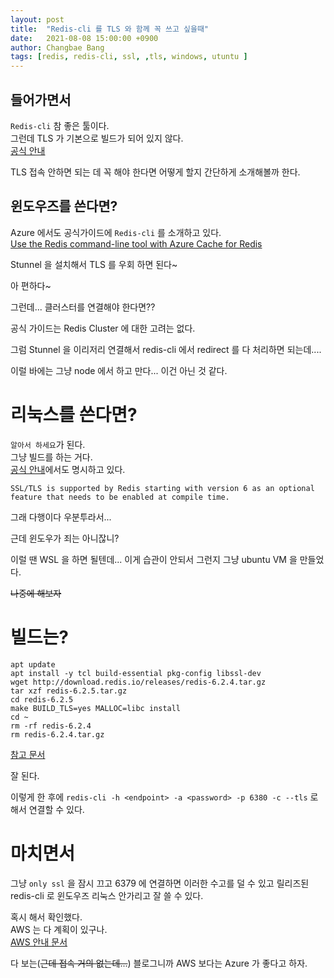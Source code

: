 ```yaml
---
layout: post
title:  "Redis-cli 를 TLS 와 함께 꼭 쓰고 싶을때"
date:   2021-08-08 15:00:00 +0900
author: Changbae Bang
tags: [redis, redis-cli, ssl, ,tls, windows, utuntu ]
---
```


## 들어가면서
`Redis-cli` 참 좋은 툴이다.  
그런데 TLS 가 기본으로 빌드가 되어 있지 않다.  
[공식 안내](https://redis.io/topics/encryption)

TLS 접속 안하면 되는 데 꼭 해야 한다면 어떻게 할지 간단하게 소개해볼까 한다.


## 윈도우즈를 쓴다면?
Azure 에서도 공식가이드에 `Redis-cli` 를 소개하고 있다.  
[Use the Redis command-line tool with Azure Cache for Redis](https://docs.microsoft.com/en-us/azure/azure-cache-for-redis/cache-how-to-redis-cli-tool#connect-using-the-redis-command-line-tool)


Stunnel 을 설치해서 TLS 를 우회 하면 된다~

아 편하다~

그런데... 클러스터를 연결해야 한다면??

공식 가이드는 Redis Cluster 에 대한 고려는 없다.

그럼 Stunnel 을 이리저리 연결해서 redis-cli 에서 redirect 를 다 처리하면 되는데....

이럴 바에는 그냥 node 에서 하고 만다... 이건 아닌 것 같다.

# 리눅스를 쓴다면?
`알아서 하세요`가 된다.  
그냥 빌드를 하는 거다.  
[공식 안내](https://redis.io/topics/encryption)에서도 명시하고 있다.  

`SSL/TLS is supported by Redis starting with version 6 as an optional feature that needs to be enabled at compile time.`

그래 다행이다 우분투라서...

근데 윈도우가 죄는 아니잖니?  

이럴 땐 WSL 을 하면 될텐데... 이게 습관이 안되서 그런지 그냥 ubuntu VM 을 만들었다.

~~나중에 해보자~~ 


# 빌드는?
```
apt update
apt install -y tcl build-essential pkg-config libssl-dev 
wget http://download.redis.io/releases/redis-6.2.4.tar.gz
tar xzf redis-6.2.5.tar.gz
cd redis-6.2.5
make BUILD_TLS=yes MALLOC=libc install
cd ~
rm -rf redis-6.2.4
rm redis-6.2.4.tar.gz
``` 
[참고 문서](https://gist.github.com/fritsstegmann/316cc0d458604d08bf1b9ac517c1428f)


잘 된다.

이렇게 한 후에 
`redis-cli -h <endpoint> -a <password> -p 6380 -c --tls` 로 해서 연결할 수 있다.

# 마치면서

그냥 `only ssl` 을 잠시 끄고 6379 에 연결하면 이러한 수고를 덜 수 있고
릴리즈된 redis-cli 로 윈도우즈 리눅스 안가리고 잘 쓸 수 있다.

혹시 해서 확인했다.  
AWS 는 다 계획이 있구나.  
[AWS 안내 문서](https://docs.aws.amazon.com/AmazonElastiCache/latest/red-ug/GettingStarted.ConnectToCacheNode.html#Download-and-install-redis-cli)  

다 보는(~~근데 접속 거의 없는데...~~) 블로그니까 AWS 보다는 Azure 가 좋다고 하자.